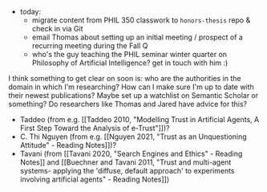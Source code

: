 - today:
	- migrate content from PHIL 350 classwork to `honors-thesis` repo & check in via Git
	- email Thomas about setting up an initial meeting / prospect of a recurring meeting during the Fall Q
	- who's the guy teaching the PHIL seminar winter quarter on Philosophy of Artificial Intelligence? get in touch with him :)

I think something to get clear on soon is: who are the authorities in the domain in which I'm researching? How can I make sure I'm up to date with their newest publications? Maybe set up a watchlist on Semantic Scholar or something? Do researchers like Thomas and Jared have advice for this?
- Taddeo (from e.g. [[Taddeo 2010, "Modelling Trust in Artificial Agents, A First Step Toward the Analysis of e-Trust"]])?
- C. Thi Nguyen (from e.g. [[Nguyen 2021, "Trust as an Unquestioning Attitude" - Reading Notes]])?
- Tavani (from [[Tavani 2020, "Search Engines and Ethics" - Reading Notes]] and [[Buechner and Tavani 2011, "Trust and multi-agent systems- applying the 'diffuse, default approach' to experiments involving artificial agents" - Reading Notes]])